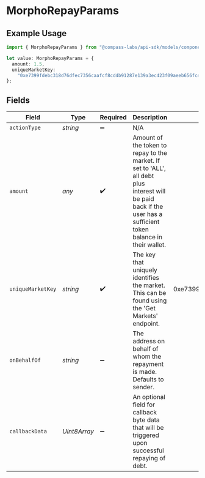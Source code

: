 # MorphoRepayParams

## Example Usage

```typescript
import { MorphoRepayParams } from "@compass-labs/api-sdk/models/components";

let value: MorphoRepayParams = {
  amount: 1.5,
  uniqueMarketKey:
    "0xe7399fdebc318d76dfec7356caafcf8cd4b91287e139a3ec423f09aeeb656fc4",
};
```

## Fields

| Field                                                                                                                                                             | Type                                                                                                                                                              | Required                                                                                                                                                          | Description                                                                                                                                                       | Example                                                                                                                                                           |
| ----------------------------------------------------------------------------------------------------------------------------------------------------------------- | ----------------------------------------------------------------------------------------------------------------------------------------------------------------- | ----------------------------------------------------------------------------------------------------------------------------------------------------------------- | ----------------------------------------------------------------------------------------------------------------------------------------------------------------- | ----------------------------------------------------------------------------------------------------------------------------------------------------------------- |
| `actionType`                                                                                                                                                      | *string*                                                                                                                                                          | :heavy_minus_sign:                                                                                                                                                | N/A                                                                                                                                                               |                                                                                                                                                                   |
| `amount`                                                                                                                                                          | *any*                                                                                                                                                             | :heavy_check_mark:                                                                                                                                                | Amount of the token to repay to the market. If set to 'ALL', all debt plus interest will be paid back if the user has a sufficient token balance in their wallet. |                                                                                                                                                                   |
| `uniqueMarketKey`                                                                                                                                                 | *string*                                                                                                                                                          | :heavy_check_mark:                                                                                                                                                | The key that uniquely identifies the market. This can be found using the 'Get Markets' endpoint.                                                                  | 0xe7399fdebc318d76dfec7356caafcf8cd4b91287e139a3ec423f09aeeb656fc4                                                                                                |
| `onBehalfOf`                                                                                                                                                      | *string*                                                                                                                                                          | :heavy_minus_sign:                                                                                                                                                | The address on behalf of whom the repayment is made. Defaults to sender.                                                                                          |                                                                                                                                                                   |
| `callbackData`                                                                                                                                                    | *Uint8Array*                                                                                                                                                      | :heavy_minus_sign:                                                                                                                                                | An optional field for callback byte data that will be triggered upon successful repaying of debt.                                                                 |                                                                                                                                                                   |
